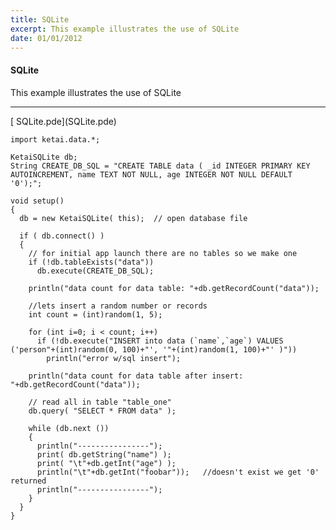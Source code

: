 ```yaml
---
title: SQLite
excerpt: This example illustrates the use of SQLite
date: 01/01/2012
---
```

#### SQLite
This example illustrates the use of SQLite


---
<div class="link">[<i class="fa fa-download fa-lg"></i> SQLite.pde](SQLite.pde)</div>

    import ketai.data.*;

    KetaiSQLite db;
    String CREATE_DB_SQL = "CREATE TABLE data ( _id INTEGER PRIMARY KEY AUTOINCREMENT, name TEXT NOT NULL, age INTEGER NOT NULL DEFAULT '0');";

    void setup()
    {
      db = new KetaiSQLite( this);  // open database file

      if ( db.connect() )
      {
        // for initial app launch there are no tables so we make one
        if (!db.tableExists("data"))
          db.execute(CREATE_DB_SQL);

        println("data count for data table: "+db.getRecordCount("data"));

        //lets insert a random number or records
        int count = (int)random(1, 5);

        for (int i=0; i < count; i++)
          if (!db.execute("INSERT into data (`name`,`age`) VALUES ('person"+(int)random(0, 100)+"', '"+(int)random(1, 100)+"' )"))
            println("error w/sql insert");

        println("data count for data table after insert: "+db.getRecordCount("data"));

        // read all in table "table_one"
        db.query( "SELECT * FROM data" );

        while (db.next ())
        {
          println("----------------");
          print( db.getString("name") );
          print( "\t"+db.getInt("age") );
          println("\t"+db.getInt("foobar"));   //doesn't exist we get '0' returned
          println("----------------");
        }
      }
    }

 <!-- * **Screenshot** -->
 